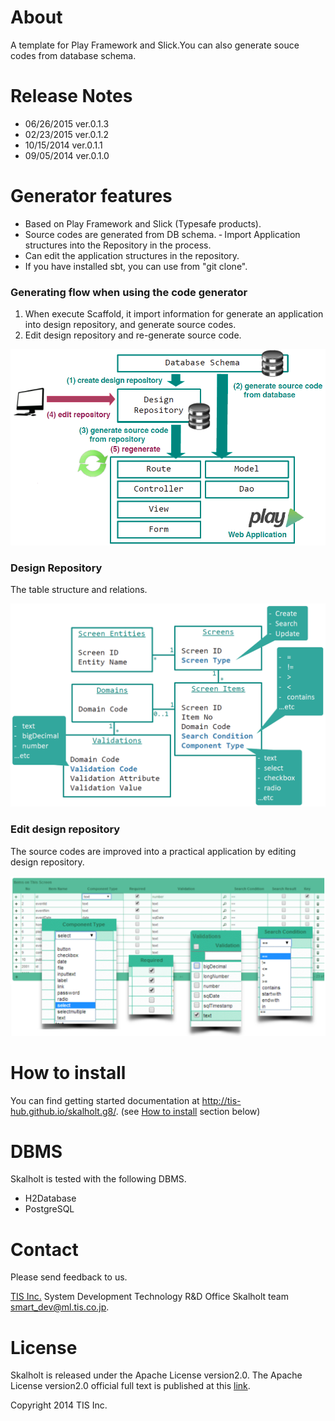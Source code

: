 # About

A template for Play Framework and Slick.You can also generate souce codes from database schema.

# Release Notes

- 06/26/2015 ver.0.1.3
- 02/23/2015 ver.0.1.2
- 10/15/2014 ver.0.1.1
- 09/05/2014 ver.0.1.0

# Generator features

* Based on Play Framework and Slick (Typesafe products).
* Source codes are generated from DB schema.
 ‐ Import Application structures into the Repository in the process.
* Can edit the application structures in the repository.
* If you have installed sbt, you can use from "git clone".

### Generating flow when using the code generator

1. When execute Scaffold, it import information for generate an application into design repository, and generate source codes.
2. Edit design repository and re-generate source code.

![generate flow](docs/images/skalholt/generate-flow.png)

### Design Repository

The table structure and relations.

![generate flow](docs/images/skalholt/design-repository.png)

### Edit design repository

The source codes are improved into a practical application by editing design repository.

![generate flow](docs/images/skalholt/capture-screen-detail-customize.png)

# How to install

You can find getting started documentation at http://tis-hub.github.io/skalholt.g8/.
(see [How to install](http://tis-hub.github.io/skalholt.g8/#HowToInstall) section below)

# DBMS

Skalholt is tested with the following DBMS.
* H2Database
* PostgreSQL

# Contact

Please send feedback to us.

[TIS Inc.](http://www.tis.com/)
System Development Technology R&D Office
Skalholt team
<smart_dev@ml.tis.co.jp>.

# License

Skalholt is released under the Apache License version2.0.
The Apache License version2.0 official full text is published at this [link](http://www.apache.org/licenses/LICENSE-2.0.html).

Copyright 2014 TIS Inc.
